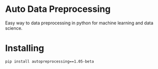 # Auto Data Preprocessing
Easy way to data preprocessing in python for machine learning and data science.

# Installing 

`pip install autopreprocessing==1.05-beta`




